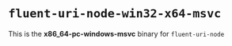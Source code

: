 # `fluent-uri-node-win32-x64-msvc`

This is the **x86_64-pc-windows-msvc** binary for `fluent-uri-node`
